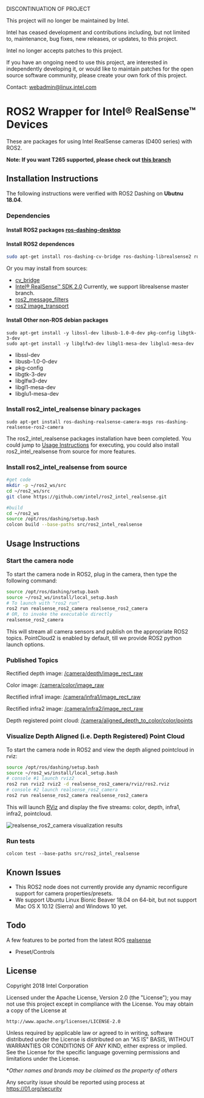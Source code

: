 DISCONTINUATION OF PROJECT

This project will no longer be maintained by Intel.

Intel has ceased development and contributions including, but not limited to, maintenance, bug fixes, new releases, or updates, to this project.  

Intel no longer accepts patches to this project.

If you have an ongoing need to use this project, are interested in independently developing it, or would like to maintain patches for the open source software community, please create your own fork of this project.  

Contact: webadmin@linux.intel.com
# ROS2 Wrapper for Intel&reg; RealSense&trade; Devices
These are packages for using Intel RealSense cameras (D400 series) with ROS2.

**Note: If you want T265 supported, please check out [this branch](https://github.com/intel/ros2_intel_realsense/tree/refactor)**

## Installation Instructions

The following instructions were verified with ROS2 Dashing on **Ubutnu 18.04**.

### Dependencies
#### Install ROS2 packages [ros-dashing-desktop](https://index.ros.org/doc/ros2/Installation/Dashing/Linux-Install-Debians)

#### Install ROS2 dependences
  ```bash
  sudo apt-get install ros-dashing-cv-bridge ros-dashing-librealsense2 ros-dashing-message-filters ros-dashing-image-transport
  ```
  Or you may install from sources:
  * [cv_bridge](https://github.com/ros-perception/vision_opencv/tree/ros2/cv_bridge)
  * [Intel® RealSense™ SDK 2.0](https://github.com/IntelRealSense/librealsense.git) Currently, we support librealsense master branch.
  * [ros2_message_filters](https://github.com/ros2/message_filters)
  * [ros2 image_transport](https://github.com/ros-perception/image_common/tree/ros2)
  
#### Install Other non-ROS debian packages
  ```
  sudo apt-get install -y libssl-dev libusb-1.0-0-dev pkg-config libgtk-3-dev
  sudo apt-get install -y libglfw3-dev libgl1-mesa-dev libglu1-mesa-dev
  ```
  * libssl-dev
  * libusb-1.0-0-dev
  * pkg-config
  * libgtk-3-dev
  * libglfw3-dev
  * libgl1-mesa-dev
  * libglu1-mesa-dev

### Install ros2_intel_realsense binary packages
  ```
  sudo apt-get install ros-dashing-realsense-camera-msgs ros-dashing-realsense-ros2-camera
  ```
  The ros2_intel_realsense packages installation have been completed. You could jump to [Usage Instructions](https://github.com/intel/ros2_intel_realsense#usage-instructions) for executing, you could also install ros2_intel_realsense from source for more features. 

### Install ros2_intel_realsense from source
```bash
#get code
mkdir -p ~/ros2_ws/src
cd ~/ros2_ws/src
git clone https://github.com/intel/ros2_intel_realsense.git

#build
cd ~/ros2_ws
source /opt/ros/dashing/setup.bash
colcon build --base-paths src/ros2_intel_realsense
```

## Usage Instructions

### Start the camera node
To start the camera node in ROS2, plug in the camera, then type the following command:

```bash
source /opt/ros/dashing/setup.bash
source ~/ros2_ws/install/local_setup.bash
# To launch with "ros2 run"
ros2 run realsense_ros2_camera realsense_ros2_camera
# OR, to invoke the executable directly
realsense_ros2_camera
```

This will stream all camera sensors and publish on the appropriate ROS2 topics. PointCloud2 is enabled by default, till we provide ROS2 python launch options.

### Published Topics
Rectified depth image: [/camera/depth/image_rect_raw](https://github.com/ros2/common_interfaces/blob/master/sensor_msgs/msg/Image.msg)

Color image: [/camera/color/image_raw](https://github.com/ros2/common_interfaces/blob/master/sensor_msgs/msg/Image.msg)

Rectified infra1 image: [/camera/infra1/image_rect_raw](https://github.com/ros2/common_interfaces/blob/master/sensor_msgs/msg/Image.msg)

Rectified infra2 image: [/camera/infra2/image_rect_raw](https://github.com/ros2/common_interfaces/blob/master/sensor_msgs/msg/Image.msg)

Depth registered point cloud: [/camera/aligned_depth_to_color/color/points](https://github.com/ros2/common_interfaces/blob/master/sensor_msgs/msg/PointCloud2.msg)

### Visualize Depth Aligned (i.e. Depth Registered) Point Cloud

To start the camera node in ROS2 and view the depth aligned pointcloud in rviz:
```bash
source /opt/ros/dashing/setup.bash
source ~/ros2_ws/install/local_setup.bash
# console #1 launch rviz2
ros2 run rviz2 rviz2 -d realsense_ros2_camera/rviz/ros2.rviz
# console #2 launch realsense_ros2_camera
ros2 run realsense_ros2_camera realsense_ros2_camera
```

This will launch [RViz](http://wiki.ros.org/rviz) and display the five streams: color, depth, infra1, infra2, pointcloud.

![realsense_ros2_camera visualization results](https://github.com/intel/ros2_intel_realsense/raw/master/realsense_ros2_camera/rviz/ros2_rviz.png "realsense_ros2_camera visualization results")

### Run tests
```Shell
colcon test --base-paths src/ros2_intel_realsense
```

## Known Issues
* This ROS2 node does not currently provide any dynamic reconfigure support for camera properties/presets.
* We support Ubuntu Linux Bionic Beaver 18.04 on 64-bit, but not support Mac OS X 10.12 (Sierra) and Windows 10 yet.

## Todo
A few features to be ported from the latest ROS [realsense](https://github.com/intel-ros/realsense.git)
* Preset/Controls

## License
Copyright 2018 Intel Corporation

Licensed under the Apache License, Version 2.0 (the "License");
you may not use this project except in compliance with the License.
You may obtain a copy of the License at

    http://www.apache.org/licenses/LICENSE-2.0

Unless required by applicable law or agreed to in writing, software
distributed under the License is distributed on an "AS IS" BASIS,
WITHOUT WARRANTIES OR CONDITIONS OF ANY KIND, either express or implied.
See the License for the specific language governing permissions and
limitations under the License.

**Other names and brands may be claimed as the property of others*

Any security issue should be reported using process at https://01.org/security


